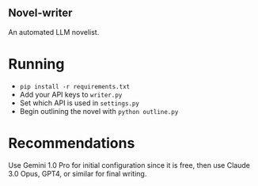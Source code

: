 ## Novel-writer

An automated LLM novelist.

# Running

- `pip install -r requirements.txt`
- Add your API keys to `writer.py`
- Set which API is used in `settings.py`
- Begin outlining the novel with `python outline.py`

# Recommendations

Use Gemini 1.0 Pro for initial configuration since it is free, then use Claude 3.0 Opus, GPT4, or similar for
final writing.
